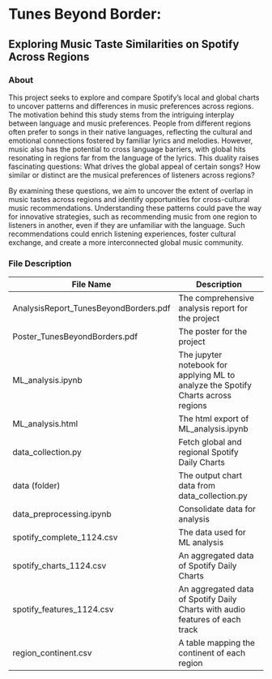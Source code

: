 # Tunes Beyond Border: 
## Exploring Music Taste Similarities on Spotify Across Regions

### About
This project seeks to explore and compare Spotify’s local and global charts to uncover patterns and differences in music preferences across regions. The motivation behind this study stems from the intriguing interplay between language and music preferences. People from different regions often prefer to songs in their native languages, reflecting the cultural and emotional connections fostered by familiar lyrics and melodies. However, music also has the potential to cross language barriers, with global hits resonating in regions far from the language of the lyrics. This duality raises fascinating questions: What drives the global appeal of certain songs? How similar or distinct are the musical preferences of listeners across regions?

By examining these questions, we aim to uncover the extent of overlap in music tastes across regions and identify opportunities for cross-cultural music recommendations. Understanding these patterns could pave the way for innovative strategies, such as recommending music from one region to listeners in another, even if they are unfamiliar with the language. Such recommendations could enrich listening experiences, foster cultural exchange, and create a more interconnected global music community.

### File Description
| File Name | Description |
| --- | --- |
| AnalysisReport_TunesBeyondBorders.pdf | The comprehensive analysis report for the project |
| Poster_TunesBeyondBorders.pdf | The poster for the project |
| ML_analysis.ipynb | The jupyter notebook for applying ML to analyze the Spotify Charts across regions |
| ML_analysis.html | The html export of ML_analysis.ipynb |
| data_collection.py | Fetch global and regional Spotify Daily Charts |
| data (folder) | The output chart data from data_collection.py |
| data_preprocessing.ipynb | Consolidate data for analysis |
| spotify_complete_1124.csv | The data used for ML analysis |
| spotify_charts_1124.csv | An aggregated data of Spotify Daily Charts |
| spotify_features_1124.csv | An aggregated data of Spotify Daily Charts with audio features of each track |
| region_continent.csv | A table mapping the continent of each region |
